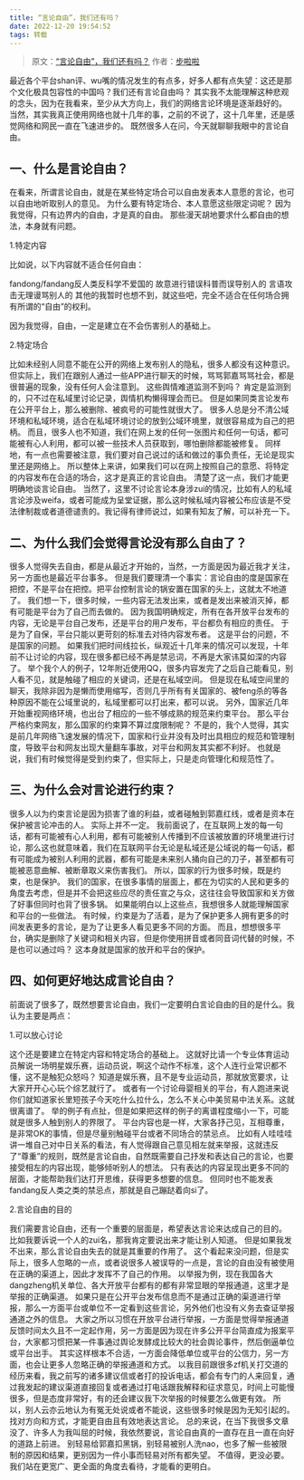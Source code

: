 ```yaml
---
title: “言论自由”，我们还有吗？
date: 2022-12-20 19:54:52
tags: 转载
---
```

> 原文：[“言论自由”，我们还有吗？](https://zhuanlan.zhihu.com/p/412148031)   作者：[步啦啦](https://www.zhihu.com/people/bu-la-la-27)

最近各个平台shan评、wu嘴的情况发生的有点多，好多人都有点失望：这还是那个文化极具包容性的中国吗？我们还有言论自由吗？
其实我不太能理解这种悲观的念头，因为在我看来，至少从大方向上，我们的网络言论环境是逐渐趋好的。
当然，其实我真正使用网络也就十几年的事，之前的不说了，这十几年里，还是感觉网络和网民一直在飞速进步的。
既然很多人在问，今天就聊聊我眼中的言论自由。

## 一、什么是言论自由？

在看来，所谓言论自由，就是在某些特定场合可以自由发表本人意愿的言论，也可以自由地听取别人的意见。
为什么要有特定场合、本人意愿这些限定词呢？
因为我觉得，只有边界内的自由，才是真的自由。
那些漫天胡地要求什么都自由的想法，本身就有问题。



1.特定内容

比如说，以下内容就不适合任何自由：

fandong/fandang反人类反科学不爱国的
故意进行错误科普而误导别人的
言语攻击无理谩骂别人的
其他的我暂时也想不到，就这些吧，完全不适合在任何场合拥有所谓的“自由”的权利。

因为我觉得，自由，一定是建立在不会伤害别人的基础上。



2.特定场合

比如未经别人同意不能在公开的网络上发布别人的隐私，很多人都没有这种意识。
但实际上，我们在跟别人通过一些APP进行聊天的时候，骂骂郭嘉骂骂社会，都是很普遍的现象，没有任何人会注意到。
这些舆情难道监测不到吗？
肯定是监测到的，只不过在私域里讨论记录，舆情机构懒得理会而已。
但是如果同类言论发布在公开平台上，那么被删除、被疯号的可能性就很大了。
很多人总是分不清公域环境和私域环境，适合在私域环境讨论的放到公域环境里，就很容易成为自己的把柄。
而且，很多人也不知道，我们在网上发的任何一张图片和任何一句话，都可能被有心人利用，都可以被一些技术人员获取到，哪怕删除都能被修复。
同样地，有一点也需要被注意，我们要对自己说过的话和做过的事负责任，无论是现实里还是网络上。
所以整体上来讲，如果我们可以在网上按照自己的意愿、将特定的内容发布在合适的场合，这才是真正的言论自由。
清楚了这一点，我们才能更明确地谈言论自由。
当然了，这里不讨论言论本身涉zui的情况，比如有人的私域言论涉及weifa，或者可能成为呈堂证据，那么这时候私域内容被公布应该是不受法律制裁或者道德谴责的。我记得有律师说过，如果有知友了解，可以补充一下。



## 二、为什么我们会觉得言论没有那么自由了？

很多人觉得失去自由，都是从最近才开始的，当然，一方面是因为最近我才关注，另一方面也是最近平台事多。
但是我们要理清一个事实：言论自由的度是国家在把控，不是平台在把控。把平台控制言论的锅安置在国家的头上，这就太不地道了。
我们想一下，很多时候，一些内容无法发出来，或者是发出来被消灭掉，都有可能是平台为了自己而去做的。
因为我国明确规定，所有在各开放平台发布的内容，无论是平台自己发布，还是平台的用户发布，平台都负有相应的责任。
于是为了自保，平台只能以更苛刻的标准去对待内容发布者。
这是平台的问题，不是国家的问题。
如果我们把时间线拉长，纵观近十几年来的情况可以发现，十年前不让讨论的内容，现在很多都已经不再是禁忌词，不再是大家讳莫如深的内容了。
举个我个人的例子，12年附近使用QQ，很多内容发完了之后自己能看见，别人看不见，就是触碰了相应的关键词，还是在私域空间。
但是现在私域空间里的聊天，我除非因为是懒而使用缩写，否则几乎所有有关国家的、被feng杀的等各种原因不能在公域里说的，私域里都可以打出来，都可以说。
另外，国家近几年开始重视网络环境，也出台了相应的一些不够成熟的规范来约束平台。
那么平台严格约束网友，那么国家的约束算不算过度限制呢？
不是的，我个人觉得，其实是前几年网络飞速发展的情况下，国家和行业并没有及时出具相应的规范和管理制度，导致平台和网友出现大量翻车事故，对平台和网友其实都不利好。
也就是说，我们有时候觉得是受到约束了，但实际上，只是走向管理化和规范性了。



## 三、为什么会对言论进行约束？

很多人以为约束言论是因为损害了谁的利益，或者碰触到郭嘉红线，或者是资本在保护被言论冲击的人。
实际上并不一定。
我前面说了，在互联网上发的每一句话，都有可能被有心人利用，都有可能被别人传播到不应该被放置的环境里进行讨论，那么这也就意味着，我们在互联网平台无论是私域还是公域说的每一句话，都有可能成为被别人利用的武器，都有可能是未来别人捅向自己的刀子，甚至都有可能被恶意曲解、被断章取义来伤害我们。
所以，国家的行为很多时候，既是约束，也是保护。
我们的国家，在很多事情的层面上，都在为切实的人民和更多的角度去考虑，但是并不会把这些应尽的责任宣之与众，这往往会导致国家和关方做了好事但同时也背了很多锅。
如果能明白以上这些点，我想很多人就能理解国家和平台的一些做法。
有时候，约束是为了活着，是为了保护更多人拥有更多的时间发表更多的言论，是为了让更多人看见更多不同的方面。
而且，想想很多平台，确实是删除了关键词和相关内容，但是你使用拼音或者同音词代替的时候，不是也可以通过吗？
这本身就是国家的放开和平台的保护。



## 四、如何更好地达成言论自由？

前面说了很多了，既然想要言论自由，我们一定要明白言论自由的目的是什么。我认为主要是两点：



1.可以放心讨论

这个还是要建立在特定内容和特定场合的基础上。
这就好比请一个专业体育运动员解说一场明星娱乐赛，运动员说，啊这个动作不标准，这个人连行业常识都不懂，这不是触犯众怒吗？
知道是娱乐赛，且不是专业运动员，那就放宽要求，让大家开开心心玩个综艺就行了。
或者有一个讨论母婴相关的平台，有人跑进来说你们就知道家长里短孩子今天吃什么拉什么，怎么不关心中美贸易中法关系。这就很离谱了。
举的例子有点扯，但是如果把这样的例子的离谱程度缩小一下，可能就是很多人触到别人的界限了。
平台内容也是一样，大家各抒己见，互相尊重，是非常OK的事情，但是尽量别触碰平台或者不同场合的禁忌点。
比如有人哇哇哇讲一堆自己对中日关系的看法，有人觉得跟自己意见相左就来举报，这就违反了“尊重”的规则，既然是言论自由，自然既需要自己抒发和表达自己的言论，也要接受相左的内容出现，能够倾听别人的想法。
只有表达的内容呈现出更多不同的层面，才能帮助我们达打开思维，获得更多想要的信息。
但同时也不能发表fandang反人类之类的禁忌点，那就是自己蹦跶着向si了。



2.言论自由的目的

我们需要言论自由，还有一个重要的层面是，希望表达言论来达成自己的目的。
比如我要诉说一个人的zui名，那我肯定要说出来才能让别人知道。
但是如果我发不出来，那么言论自由失去的就是其重要的作用了。
这个看起来没问题，但是实际上，很多人忽略的一点，或者说很多人被误导的一点是，言论的自由没有被使用在正确的渠道上，因此才发挥不了自己的作用。
以举报为例，现在我国各大dangzheng机关单位、各大开放平台都有的都有非常显眼的举报通道，这里才是举报的正确渠道。
如果只是在公开平台发布信息而不是通过正确的渠道进行举报，那么一方面平台或单位不一定看到这些言论，另外他们也没有义务去查证举报通道之外的信息。
大家之所以习惯在开放平台进行举报，一方面是觉得举报通道反馈时间太久且不一定起作用，另一方面是因为现在许多公开平台简直成为报案平台，大家都习惯把某一件事通过舆论发酵成比较大的社会舆论事件，然后倒逼单位或平台出手。
其实这样根本不合适，一方面会降低单位或平台的公信力，另一方面，也会让更多人忽略正确的举报通道和方式。
以我目前跟很多zf机关打交道的经历来看，我之前写的诸多建议信或者打的投诉电话，都会有专门的人来回复，通过我发起的建议渠道直接回复或者通过打电话跟我解释和征求意见，时间上可能慢很多，但是态度非常好，有的还会建议我下次举报的时候要怎么做更有效。
所以，别人云亦云地认为有冤无处说或者不能说，这些很多时候是因为无知引起的。
找对方向和方式，才能更自由且有效地表达言论。
总的来说，在当下我很多文章没了、许多人为我叫屈的时候，我依然要说，言论自由真的一直存在且一直在向好的道路上前进。
别轻易给郭嘉扣黑锅，别轻易被别人洗nao，也多了解一些被限制的原因和结果，更别因为一件小事而轻易对所有都失望。
不值得，更没必要。
我们站在更宽广、更全面的角度去看待，才能看的更明白。